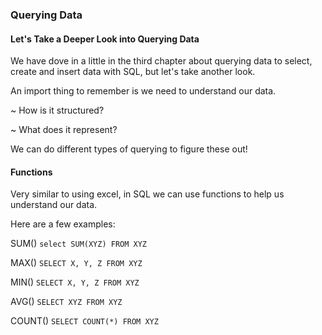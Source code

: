 ### Querying Data
#### Let's Take a Deeper Look into Querying Data
We have dove in a little in the third chapter about querying data to select, create and insert data with SQL, but let's take another look.

An import thing to remember is we need to understand our data.

~ How is it structured?

~ What does it represent?

We can do different types of querying to figure these out!

#### Functions

Very similar to using excel, in SQL we can use functions to help us understand our data.

Here are a few examples:

SUM() `select SUM(XYZ) FROM XYZ`

MAX() `SELECT X, Y, Z FROM XYZ`

MIN() `SELECT X, Y, Z FROM XYZ`

AVG() `SELECT XYZ FROM XYZ`

COUNT() `SELECT COUNT(*) FROM XYZ`

